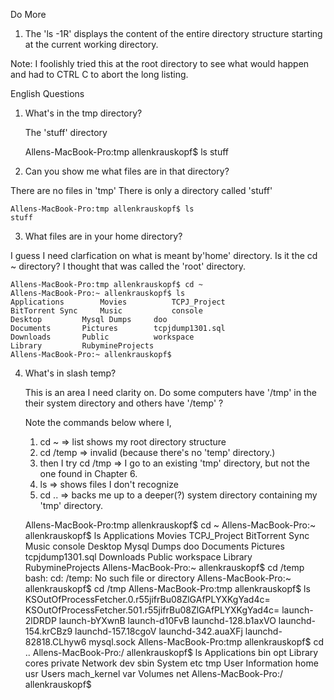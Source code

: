 Do More

1) The 'ls -1R'  displays the content of the entire directory structure starting at the current working directory.

Note: I foolishly tried this at the root directory to see what would happen and had to CTRL C to abort the long listing.

English Questions

1) What's in the tmp directory?

   The 'stuff' directory
   
    Allens-MacBook-Pro:tmp allenkrauskopf$ ls
    stuff
    
2)  Can you show me what files are in that directory?

   There are no files in 'tmp'  There is only a directory called 'stuff'

    Allens-MacBook-Pro:tmp allenkrauskopf$ ls
    stuff
    
3)  What files are in your home directory?

   I guess I need clarfication on what is meant by'home' directory.  Is it the cd ~  directory?  I thought that was called the 'root' directory.
   
    Allens-MacBook-Pro:tmp allenkrauskopf$ cd ~
    Allens-MacBook-Pro:~ allenkrauskopf$ ls
    Applications		Movies			TCPJ_Project
    BitTorrent Sync		Music			console
    Desktop			Mysql Dumps		doo
    Documents		Pictures		tcpjdump1301.sql
    Downloads		Public			workspace
    Library			RubymineProjects
    Allens-MacBook-Pro:~ allenkrauskopf$
    
4) What's in slash temp?

   This is an area I need clarity on.
   Do some computers have '/tmp' in the their system directory and others have '/temp' ?
   
   Note the commands below where I,
   
   1)  cd ~  => list shows my root directory structure
   2)  cd /temp   => invalid (because there's no 'temp' directory.)
   3)  then I try   cd /tmp  =>  I go to an existing 'tmp' directory, but not the one found in Chapter 6.
   4)  ls =>  shows files I don't recognize
   5)  cd ..  =>  backs me up to a deeper(?) system directory containing my 'tmp' directory.
   
    Allens-MacBook-Pro:tmp allenkrauskopf$ cd ~
    Allens-MacBook-Pro:~ allenkrauskopf$ ls
    Applications		Movies			TCPJ_Project
    BitTorrent Sync		Music			console
    Desktop			Mysql Dumps		doo
    Documents		Pictures		tcpjdump1301.sql
    Downloads		Public			workspace
    Library			RubymineProjects
    Allens-MacBook-Pro:~ allenkrauskopf$ cd /temp
    bash: cd: /temp: No such file or directory
    Allens-MacBook-Pro:~ allenkrauskopf$ cd /tmp
    Allens-MacBook-Pro:tmp allenkrauskopf$ ls
    KSOutOfProcessFetcher.0.r55jifrBu08ZlGAfPLYXKgYad4c=
    KSOutOfProcessFetcher.501.r55jifrBu08ZlGAfPLYXKgYad4c=
    launch-2lDRDP
    launch-bYXwnB
    launch-d10FvB
    launchd-128.b1axVO
    launchd-154.krCBz9
    launchd-157.18cgoV
    launchd-342.auaXFj
    launchd-82818.CLhyw6
    mysql.sock
    Allens-MacBook-Pro:tmp allenkrauskopf$ cd ..
    Allens-MacBook-Pro:/ allenkrauskopf$ ls
    Applications		bin			opt
    Library			cores			private
    Network			dev			sbin
    System			etc			tmp
    User Information	home			usr
    Users			mach_kernel		var
    Volumes			net
    Allens-MacBook-Pro:/ allenkrauskopf$
